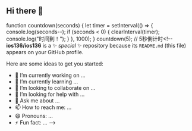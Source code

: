 ## Hi there 👋

function countdown(seconds) {
    let timer = setInterval(() => {
        console.log(seconds--);
        if (seconds < 0) {
            clearInterval(timer);
            console.log("时间到！");
        }
    }, 1000);
}
countdown(5);  // 5秒倒计时<!--
**ios136/ios136** is a ✨ _special_ ✨ repository because its `README.md` (this file) appears on your GitHub profile.

Here are some ideas to get you started:

- 🔭 I’m currently working on ...
- 🌱 I’m currently learning ...
- 👯 I’m looking to collaborate on ...
- 🤔 I’m looking for help with ...
- 💬 Ask me about ...
- 📫 How to reach me: ...
- 😄 Pronouns: ...
- ⚡ Fun fact: ...
-->
